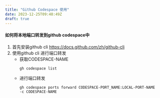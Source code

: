 ```yaml
---
title: "Github Codespace 使用"
date: 2023-12-25T09:48:49Z
draft: true
---
```




#### 如何将本地端口转发到github codespace中
1. 首先安装github cli https://docs.github.com/zh/github-cli
2. 使用github cli 进行端口转发
    - 获取CODESPACE-NAME  
        ```  
        gh codespace list
        ```  
    - 进行端口转发
        ```  
        gh codespace ports forward CODESPACE-PORT_NAME:LOCAL-PORT-NAME -c CODESPACE-NAME
        ```  


